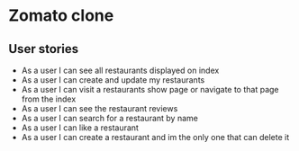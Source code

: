 # Zomato clone

## User stories
- As a user I can see all restaurants displayed on index
- As a user I can create and update my restaurants
- As a user I can visit a restaurants show page or navigate to that page from the index
- As a user I can see the restaurant reviews
- As a user I can search for a restaurant by name
- As a user I can like a restaurant
- As a user I can create a restaurant and im the only one that can delete it